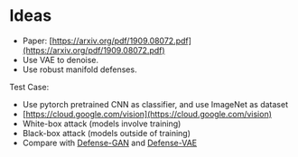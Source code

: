 # Ideas
* Paper: [https://arxiv.org/pdf/1909.08072.pdf](https://arxiv.org/pdf/1909.08072.pdf)
* Use VAE to denoise.
* Use robust manifold defenses.

Test Case:
* Use pytorch pretrained CNN as classifier, and use ImageNet as dataset
* [https://cloud.google.com/vision](https://cloud.google.com/vision)
* White-box attack (models involve training)
* Black-box attack (models outside of training)
* Compare with [Defense-GAN](https://arxiv.org/pdf/1805.06605.pdf) and [Defense-VAE](https://arxiv.org/pdf/1812.06570.pdf)